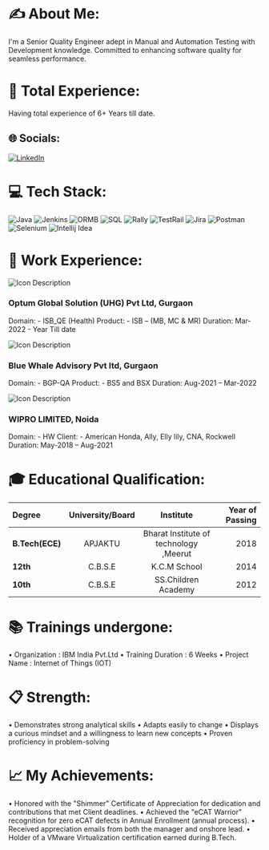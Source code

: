 # ✍ About Me:
I'm a Senior Quality Engineer adept in Manual and Automation Testing with Development knowledge. Committed to enhancing software quality for seamless performance.

# 👜 Total Experience:
Having total experience of 6+ Years till date.


## 🌐 Socials:
[![LinkedIn](https://img.shields.io/badge/LinkedIn-%230077B5.svg?logo=linkedin&logoColor=white)](https://www.linkedin.com/in/krishna-kumar-34145912b) 

# 💻 Tech Stack:
![Java](https://img.shields.io/badge/java-%23ED8B00.svg?style=plastic&logo=openjdk&logoColor=white) ![Jenkins](https://img.shields.io/badge/jenkins-%232C5263.svg?style=plastic&logo=jenkins&logoColor=white) ![ORMB](https://img.shields.io/badge/ORMB-%23F24E1E.svg?style=plastic&logo=ORMB&logoColor=white) ![SQL](https://img.shields.io/badge/SQL-%234ea94b.svg?style=plastic&logo=MySQL&logoColor=white) ![Rally](https://img.shields.io/badge/Rally-%23F24E1E.svg?style=plastic&logo=Rally&logoColor=white) ![TestRail](https://img.shields.io/badge/TestRail-%234ea94b.svg?style=plastic&logo=TestRail&logoColor=white) ![Jira](https://img.shields.io/badge/jira-%230A0FFF.svg?style=plastic&logo=jira&logoColor=white) ![Postman](https://img.shields.io/badge/Postman-FF6C37?style=plastic&logo=postman&logoColor=white) ![Selenium](https://img.shields.io/badge/Selenium-43B02A?logo=Selenium&logoColor=white) ![Intellij Idea](https://img.shields.io/badge/Intellij%20Idea-%23000000.svg?style=plastic&logo=intellij-idea&logoColor=white)

# 💼 Work Experience:
![Icon Description](Krishna/Optum.ico) 
### Optum Global Solution (UHG) Pvt Ltd, Gurgaon

Domain: - ISB_QE (Health)
Product: - ISB – (MB, MC & MR)
Duration:  Mar-2022 - Year Till date

![Icon Description](Krishna/Bluestacks.ico) 
### Blue Whale Advisory Pvt ltd, Gurgaon

Domain: - BGP-QA
Product: - BS5 and BSX
Duration:  Aug-2021 – Mar-2022

![Icon Description](Krishna/Wipro.ico) 
### WIPRO LIMITED, Noida

Domain: - HW
Client: - American Honda, Ally, Elly lily, CNA, Rockwell
Duration: May-2018 – Aug-2021

# 🎓 Educational Qualification:
|     Degree      |  University/Board |                Institute               | Year of Passing |
|:----------------|:-----------------:|:--------------------------------------:|---------------: |
| **B.Tech(ECE)** |      APJAKTU      | Bharat Institute of technology ,Meerut |2018             |
| **12th**        |      C.B.S.E      | K.C.M School                           |2014             |
| **10th**        |      C.B.S.E      | SS.Children Academy                    |2012             |

# 📚 Trainings undergone:
•	Organization         : IBM India Pvt.Ltd
•	Training Duration : 6 Weeks
•	Project Name        : Internet of Things (IOT)

# 📋 Strength:
•	Demonstrates strong analytical skills
•	Adapts easily to change
•	Displays a curious mindset and a willingness to learn new concepts
•	Proven proficiency in problem-solving

# 📈 My Achievements:
•	Honored with the "Shimmer" Certificate of Appreciation for dedication and contributions that met Client deadlines.
•	Achieved the "eCAT Warrior" recognition for zero eCAT defects in Annual Enrollment (annual process).
•	Received appreciation emails from both the manager and onshore lead.
•	Holder of a VMware Virtualization certification earned during B.Tech.

  
<!-- Proudly created with GPRM ( https://gprm.itsvg.in  ) -->

